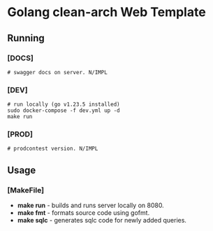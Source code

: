 # Golang clean-arch Web Template

## **Running**
### [DOCS]

```shell
# swagger docs on server. N/IMPL
```


### [DEV]

```shell
# run locally (go v1.23.5 installed)
sudo docker-compose -f dev.yml up -d
make run
```
### [PROD] 
```shell
# prodcontest version. N/IMPL
```

## **Usage**

### [MakeFile]

- **make run** - builds and runs server locally on 8080.
- **make fmt** - formats source code using gofmt. 
- **make sqlc** - generates sqlc code for newly added queries.

